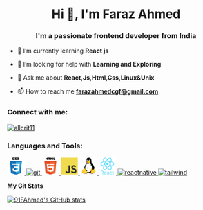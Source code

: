 <h1 align="center">Hi 👋, I'm Faraz Ahmed</h1>
<h3 align="center">I'm a passionate frontend developer from India</h3>

- 🌱 I’m currently learning **React js**

- 🤝 I’m looking for help with **Learning and Exploring**

- 💬 Ask me about **React,Js,Html,Css,Linux&Unix**

- 📫 How to reach me **farazahmedcgf@gmail.com**


<h3 align="left">Connect with me:</h3>
<p align="left">
<a href="https://codesandbox.com/allcrit11" target="blank"><img align="center" src="https://raw.githubusercontent.com/rahuldkjain/github-profile-readme-generator/master/src/images/icons/Social/codesandbox.svg" alt="allcrit11" height="30" width="40" /></a>
</p>

<h3 align="left">Languages and Tools:</h3>
<a href="https://www.w3schools.com/css/" target="_blank" rel="noreferrer"> <img src="https://raw.githubusercontent.com/devicons/devicon/master/icons/css3/css3-original-wordmark.svg" alt="css3" width="40" height="40"/> </a>    <a href="https://git-scm.com/" target="_blank" rel="noreferrer"> <img src="https://www.vectorlogo.zone/logos/git-scm/git-scm-icon.svg" alt="git" width="40" height="40"/> </a> <a href="https://www.w3.org/html/" target="_blank" rel="noreferrer"> <img src="https://raw.githubusercontent.com/devicons/devicon/master/icons/html5/html5-original-wordmark.svg" alt="html5" width="40" height="40"/> </a>  <a href="https://developer.mozilla.org/en-US/docs/Web/JavaScript" target="_blank" rel="noreferrer"> <img src="https://raw.githubusercontent.com/devicons/devicon/master/icons/javascript/javascript-original.svg" alt="javascript" width="40" height="40"/> </a>  <a href="https://www.linux.org/" target="_blank" rel="noreferrer"> <img src="https://raw.githubusercontent.com/devicons/devicon/master/icons/linux/linux-original.svg" alt="linux" width="40" height="40"/> </a>   <a href="https://reactjs.org/" target="_blank" rel="noreferrer"> <img src="https://raw.githubusercontent.com/devicons/devicon/master/icons/react/react-original-wordmark.svg" alt="react" width="40" height="40"/> </a> <a href="https://reactnative.dev/" target="_blank" rel="noreferrer"> <img src="https://reactnative.dev/img/header_logo.svg" alt="reactnative" width="40" height="40"/> </a>   <a href="https://tailwindcss.com/" target="_blank" rel="noreferrer"> <img src="https://www.vectorlogo.zone/logos/tailwindcss/tailwindcss-icon.svg" alt="tailwind" width="40" height="40"/> </a> </p>


<b align="left">My Git Stats</b>
<p align="left">
<a align="left" href="http://www.github.com/91FAhmed"><img align="center" src="https://github-readme-stats.vercel.app/api?username=91FAhmed&show_icons=true&hide=prs,issues,&count_private=true&title_color=64748b&text_color=444e59&icon_color=ef4444&bg_color=0f172a&hide_border=true&show_icons=true" alt="91FAhmed's GitHub stats" /></a>
</p>
